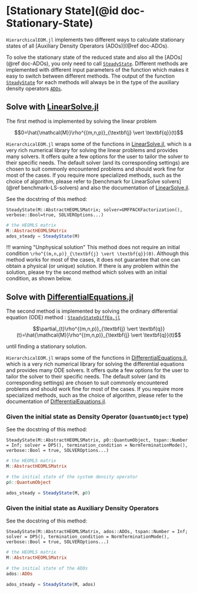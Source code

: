 # [Stationary State](@id doc-Stationary-State)
`HierarchicalEOM.jl` implements two different ways to calculate stationary states of all [Auxiliary Density Operators (ADOs)](@ref doc-ADOs).

To solve the stationary state of the reduced state and also all the [ADOs](@ref doc-ADOs), you only need to call [`SteadyState`](@ref). Different methods are implemented with different input parameters of the function which makes it easy to switch between different methods. The output of the function [`SteadyState`](@ref) for each methods will always be in the type of the auxiliary density operators [`ADOs`](@ref).

## Solve with [LinearSolve.jl](http://linearsolve.sciml.ai/stable/)
The first method is implemented by solving the linear problem
```math
0=\hat{\mathcal{M}}\rho^{(m,n,p)}_{\textbf{j} \vert \textbf{q}}(t)
```

`HierarchicalEOM.jl` wraps some of the functions in [LinearSolve.jl](http://linearsolve.sciml.ai/stable/), which is a very rich numerical library for solving the linear problems and provides many solvers. It offers quite a few options for the user to tailor the solver to their specific needs. The default solver (and its corresponding settings) are chosen to suit commonly encountered problems and should work fine for most of the cases. If you require more specialized methods, such as the choice of algorithm, please refer to [benchmark for LinearSolve solvers](@ref benchmark-LS-solvers) and also the documentation of [LinearSolve.jl](http://linearsolve.sciml.ai/stable/).

See the docstring of this method:  

```@docs
SteadyState(M::AbstractHEOMLSMatrix; solver=UMFPACKFactorization(), verbose::Bool=true, SOLVEROptions...)
```

```julia
# the HEOMLS matrix
M::AbstractHEOMLSMatrix  
ados_steady = SteadyState(M)
```
!!! warning "Unphysical solution"
    This method does not require an initial condition ``\rho^{(m,n,p)}_{\textbf{j} \vert \textbf{q}}(0)``. Although this method works for most of the cases, it does not guarantee that one can obtain a physical (or unique) solution. If there is any problem within the solution, please try the second method which solves with an initial condition, as shown below.

## Solve with [DifferentialEquations.jl](https://diffeq.sciml.ai/stable/)
The second method is implemented by solving the ordinary differential equation (ODE) method : [`SteadyStateDiffEq.jl`](https://github.com/SciML/SteadyStateDiffEq.jl)
```math
\partial_{t}\rho^{(m,n,p)}_{\textbf{j} \vert \textbf{q}}(t)=\hat{\mathcal{M}}\rho^{(m,n,p)}_{\textbf{j} \vert \textbf{q}}(t)
```
until finding a stationary solution.

`HierarchicalEOM.jl` wraps some of the functions in [DifferentialEquations.jl](https://diffeq.sciml.ai/stable/), which is a very rich numerical library for solving the differential equations and provides many ODE solvers. It offers quite a few options for the user to tailor the solver to their specific needs. The default solver (and its corresponding settings) are chosen to suit commonly encountered problems and should work fine for most of the cases. If you require more specialized methods, such as the choice of algorithm, please refer to the documentation of [DifferentialEquations.jl](https://diffeq.sciml.ai/stable/).


### Given the initial state as Density Operator (`QuantumObject` type)
See the docstring of this method:  

```@docs
SteadyState(M::AbstractHEOMLSMatrix, ρ0::QuantumObject, tspan::Number = Inf; solver = DP5(), termination_condition = NormTerminationMode(), verbose::Bool = true, SOLVEROptions...)
```

```julia
# the HEOMLS matrix
M::AbstractHEOMLSMatrix  

# the initial state of the system density operator
ρ0::QuantumObject

ados_steady = SteadyState(M, ρ0)
```

### Given the initial state as Auxiliary Density Operators
See the docstring of this method:  
```@docs
SteadyState(M::AbstractHEOMLSMatrix, ados::ADOs, tspan::Number = Inf; solver = DP5(), termination_condition = NormTerminationMode(), verbose::Bool = true, SOLVEROptions...)
```

```julia
# the HEOMLS matrix
M::AbstractHEOMLSMatrix  

# the initial state of the ADOs
ados::ADOs

ados_steady = SteadyState(M, ados)
```
